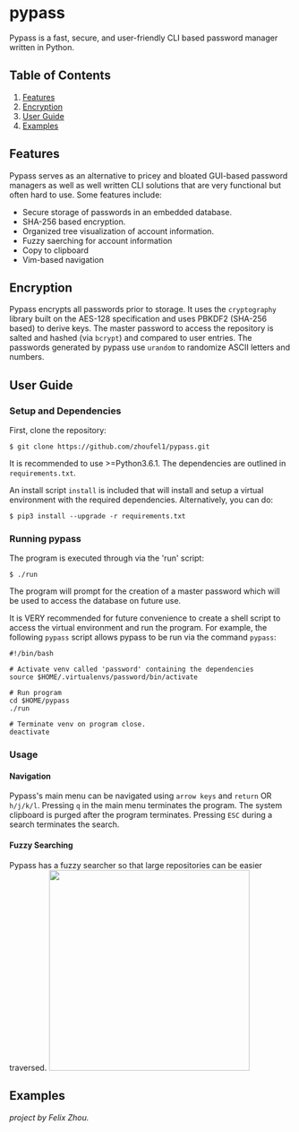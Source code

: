 # pypass

Pypass is a fast, secure, and user-friendly CLI based password manager written in Python.

## Table of Contents
1. [Features](#features)
2. [Encryption](#encryption)
3. [User Guide](#user-guide)
4. [Examples](#examples)

## Features
Pypass serves as an alternative to pricey and bloated GUI-based password managers as well as well written CLI solutions that are very functional but often hard to use. Some features include:

* Secure storage of passwords in an embedded database.
* SHA-256 based encryption.
* Organized tree visualization of account information.
* Fuzzy saerching for account information
* Copy to clipboard
* Vim-based navigation

## Encryption
Pypass encrypts all passwords prior to storage. It uses the `cryptography` library built on the AES-128 specification and uses PBKDF2 (SHA-256 based) to derive keys. The master password to access the repository is salted and hashed (via `bcrypt`) and compared to user entries. The passwords generated by pypass use `urandom` to randomize ASCII letters and numbers.

## User Guide
### Setup and Dependencies
First, clone the repository:

```
$ git clone https://github.com/zhoufel1/pypass.git
```

It is recommended to use >=Python3.6.1. The dependencies are outlined in `requirements.txt`.

An install script `install` is included that will install and setup a virtual environment with the required dependencies. Alternatively, you can do:

```
$ pip3 install --upgrade -r requirements.txt
```

### Running pypass
The program is executed through via the 'run' script:
```
$ ./run
```
The program will prompt for the creation of a master password which will be used to access the database on future use.

It is VERY recommended for future convenience to create a shell script to access the virtual environment and run the program. For example, the following
`pypass` script allows pypass to be run via the command `pypass`:

```
#!/bin/bash

# Activate venv called 'password' containing the dependencies
source $HOME/.virtualenvs/password/bin/activate

# Run program
cd $HOME/pypass
./run

# Terminate venv on program close.
deactivate
```

### Usage
#### Navigation
Pypass's main menu can be navigated using `arrow keys` and `return` OR `h/j/k/l`.
Pressing `q` in the main menu terminates the program. The system clipboard is purged after the program terminates.
Pressing `ESC` during a search terminates the search.


#### Fuzzy Searching
Pypass has a fuzzy searcher so that large repositories can be easier traversed.
<img src="https://user-images.githubusercontent.com/44934000/60641612-8f1df200-9dfa-11e9-9d84-7d1765fff9aa.gif" width="358">


## Examples

_project by Felix Zhou._
